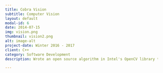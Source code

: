 ```yaml
---
title: Cobra Vision
subtitle: Computer Vision
layout: default
modal-id: 6
date: 2014-07-15
img: vision.png
thumbnail: vision2.png
alt: image-alt
project-date: Winter 2016 - 2017
client: C++
category: Software Development
description: Wrote an open source algorithm in Intel's OpenCV library to locate a target and get data from that, this was heavily using in the FIRST Robotics FRC 2017 game and even has wiki tutorials for understanding the code as well as the basic concepts of computer vision.

---
```


